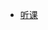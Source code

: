 <!-- * 跳转
    * [博客](http://www.guofei.site)
    * [读书](http://www.guofei.site/reading) -->
* [听课](http://www.guofei.site/course)
